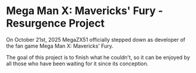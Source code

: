 # Mega Man X: Mavericks' Fury - Resurgence Project
On October 21st, 2025 MegaZX51 officially stepped down as developer of the fan game Mega Man X: Mavericks' Fury.

The goal of this project is to finish what he couldn't, so it can be enjoyed by all those who have been waiting for it since its conception.
